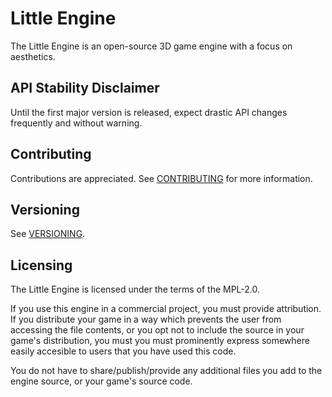 # Little Engine
The Little Engine is an open-source 3D game engine with a focus on
aesthetics.

## API Stability Disclaimer
Until the first major version is released, expect drastic API changes
frequently and without warning.

## Contributing
Contributions are appreciated. See [CONTRIBUTING](./CONTRIBUTING.md)
for more information.

## Versioning
See [VERSIONING](./VERSIONING.md).

## Licensing
The Little Engine is licensed under the terms of the MPL-2.0.

If you use this engine in a commercial project, you must provide
attribution. If you distribute your game in a way which prevents the
user from accessing the file contents, or you opt not to include the
source in your game's distribution, you must you must prominently
express somewhere easily accesible to users that you have used this
code.

You do not have to share/publish/provide any additional files you add
to the engine source, or your game's source code.
